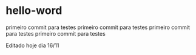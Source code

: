 # hello-word

primeiro commit para testes primeiro commit para testes primeiro commit para testes primeiro commit para testes

Editado hoje dia 16/11
